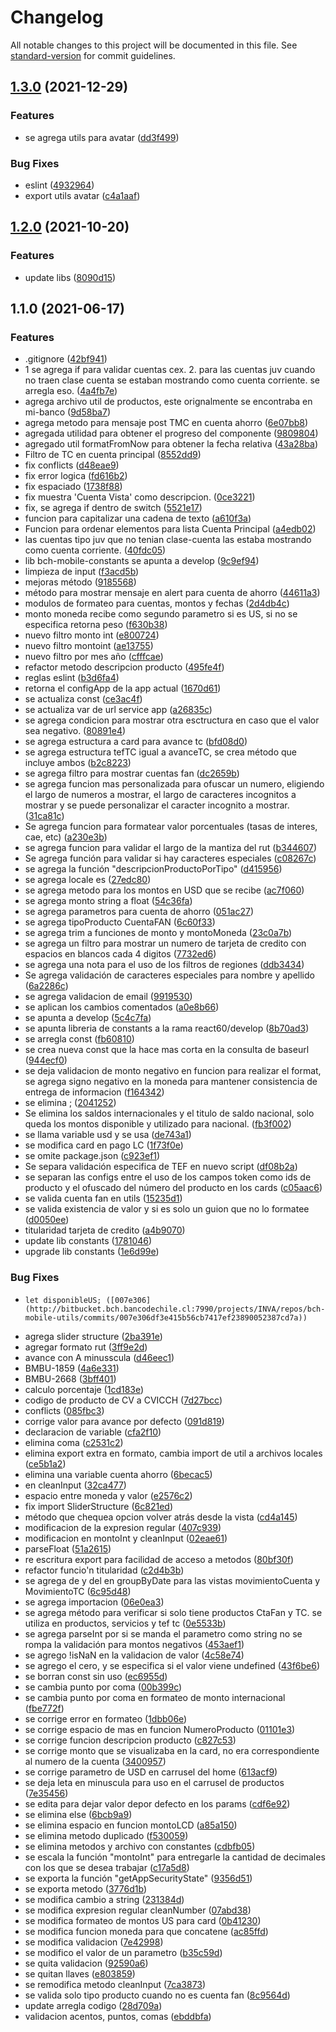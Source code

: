 # Changelog

All notable changes to this project will be documented in this file. See [standard-version](https://github.com/conventional-changelog/standard-version) for commit guidelines.

## [1.3.0](http://bitbucket.bch.bancodechile.cl:7990/projects/INVA/repos/bch-mobile-utils/compare/commits?targetBranch=refs%2Ftags%2Fv1.2.0&sourceBranch=refs%2Ftags%2Fv1.3.0&targetRepoId=5999) (2021-12-29)


### Features

* se agrega utils para avatar ([dd3f499](http://bitbucket.bch.bancodechile.cl:7990/projects/INVA/repos/bch-mobile-utils/commits/dd3f499789b1ec135d54978064b2a1b4a4a2d15d))


### Bug Fixes

* eslint ([4932964](http://bitbucket.bch.bancodechile.cl:7990/projects/INVA/repos/bch-mobile-utils/commits/4932964846c04731f36b3f25f1fc4bd8bcb1df48))
* export utils avatar ([c4a1aaf](http://bitbucket.bch.bancodechile.cl:7990/projects/INVA/repos/bch-mobile-utils/commits/c4a1aaf18948e3ab3f97562fd0dc14ad0a9d9b7e))

## [1.2.0](http://bitbucket.bch.bancodechile.cl:7990/projects/INVA/repos/bch-mobile-utils/compare/commits?targetBranch=refs%2Ftags%2Fv1.1.0&sourceBranch=refs%2Ftags%2Fv1.2.0&targetRepoId=5999) (2021-10-20)


### Features

* update libs ([8090d15](http://bitbucket.bch.bancodechile.cl:7990/projects/INVA/repos/bch-mobile-utils/commits/8090d153eeabf21cb02158a7e25aeef04c21ed51))

## 1.1.0 (2021-06-17)


### Features

* .gitignore ([42bf941](http://bitbucket.bch.bancodechile.cl:7990/projects/INVA/repos/bch-mobile-utils/commits/42bf9410e314e2879b060acf229c6a4e9140ea14))
* 1 se agrega if para validar cuentas cex. 2. para las cuentas juv cuando no traen clase cuenta se estaban mostrando como cuenta corriente. se arregla eso. ([4a4fb7e](http://bitbucket.bch.bancodechile.cl:7990/projects/INVA/repos/bch-mobile-utils/commits/4a4fb7ed793f6a7b48d74d171d915c77d509a41d))
* agrega archivo util de productos, este orignalmente se encontraba en mi-banco ([9d58ba7](http://bitbucket.bch.bancodechile.cl:7990/projects/INVA/repos/bch-mobile-utils/commits/9d58ba7fa93303dbd3519b676848afd39643ba55))
* agrega metodo para mensaje post TMC en cuenta ahorro ([6e07bb8](http://bitbucket.bch.bancodechile.cl:7990/projects/INVA/repos/bch-mobile-utils/commits/6e07bb85784e14cd54bcce59485c14be55935fac))
* agregada utilidad para obtener el progreso del componente <ProgressBar> ([9809804](http://bitbucket.bch.bancodechile.cl:7990/projects/INVA/repos/bch-mobile-utils/commits/9809804fdacc97d23ca8279abcdf8a792ba96086))
* agregado util formatFromNow para obtener la fecha relativa ([43a28ba](http://bitbucket.bch.bancodechile.cl:7990/projects/INVA/repos/bch-mobile-utils/commits/43a28ba50b0b371f6817cc78e6e7054b8b91723b))
* Filtro de TC en cuenta principal ([8552dd9](http://bitbucket.bch.bancodechile.cl:7990/projects/INVA/repos/bch-mobile-utils/commits/8552dd9bf52e164beb4f3c6973885d81b8af65e0))
* fix conflicts ([d48eae9](http://bitbucket.bch.bancodechile.cl:7990/projects/INVA/repos/bch-mobile-utils/commits/d48eae9c3107a143339b580c85a1aabe1eba58e1))
* fix error logica ([fd616b2](http://bitbucket.bch.bancodechile.cl:7990/projects/INVA/repos/bch-mobile-utils/commits/fd616b29eccc437f6a4e16f0f8c656b4a3aab872))
* fix espaciado ([1738f88](http://bitbucket.bch.bancodechile.cl:7990/projects/INVA/repos/bch-mobile-utils/commits/1738f88fd24ffaddbfc7f5b1d2894c5938522097))
* fix muestra 'Cuenta Vista' como descripcion. ([0ce3221](http://bitbucket.bch.bancodechile.cl:7990/projects/INVA/repos/bch-mobile-utils/commits/0ce322109211f5bf2f4abbe260e6e5568ea633b4))
* fix, se agrega if dentro de switch ([5521e17](http://bitbucket.bch.bancodechile.cl:7990/projects/INVA/repos/bch-mobile-utils/commits/5521e176aa017205b4e57fc590d1e0e9d4bf0b32))
* funcion para capitalizar una cadena de texto ([a610f3a](http://bitbucket.bch.bancodechile.cl:7990/projects/INVA/repos/bch-mobile-utils/commits/a610f3a4f965698ee90503fd80b3c842505a4ffc))
* Funcion para ordenar elementos para lista Cuenta Principal ([a4edb02](http://bitbucket.bch.bancodechile.cl:7990/projects/INVA/repos/bch-mobile-utils/commits/a4edb02460071b5c06957384e7ecdfbc9b2a616b))
* las cuentas tipo juv que no tenian clase-cuenta las estaba mostrando como cuenta corriente. ([40fdc05](http://bitbucket.bch.bancodechile.cl:7990/projects/INVA/repos/bch-mobile-utils/commits/40fdc05c18362cb807e9ccf1a1e8e98275bb9936))
* lib bch-mobile-constants se apunta a develop ([9c9ef94](http://bitbucket.bch.bancodechile.cl:7990/projects/INVA/repos/bch-mobile-utils/commits/9c9ef94f31725cc7fdf8c67ccfd6b49c50d2272c))
* limpieza de input ([f3acd5b](http://bitbucket.bch.bancodechile.cl:7990/projects/INVA/repos/bch-mobile-utils/commits/f3acd5bae2f22612634da2ba25c84b5600f68d04))
* mejoras método ([9185568](http://bitbucket.bch.bancodechile.cl:7990/projects/INVA/repos/bch-mobile-utils/commits/9185568d02927139bfee3a1f64d87772fa9e7d00))
* método para mostrar mensaje en alert para cuenta de ahorro ([44611a3](http://bitbucket.bch.bancodechile.cl:7990/projects/INVA/repos/bch-mobile-utils/commits/44611a38265438318a8a9ce871f7e607175031dd))
* modulos de formateo para cuentas, montos y fechas ([2d4db4c](http://bitbucket.bch.bancodechile.cl:7990/projects/INVA/repos/bch-mobile-utils/commits/2d4db4cd23009f7b46b9483909fde532d5fe778b))
* monto moneda recibe como segundo parametro si es US, si no se especifica retorna peso ([f630b38](http://bitbucket.bch.bancodechile.cl:7990/projects/INVA/repos/bch-mobile-utils/commits/f630b3819523d29701c125940bea1968397f09f0))
* nuevo filtro monto int ([e800724](http://bitbucket.bch.bancodechile.cl:7990/projects/INVA/repos/bch-mobile-utils/commits/e800724a6c5ffbe1d8c81f9a6a47f684a9b8e93b))
* nuevo filtro montoint ([ae13755](http://bitbucket.bch.bancodechile.cl:7990/projects/INVA/repos/bch-mobile-utils/commits/ae13755c809b5c7e3ebd6d62a29c8a7f2657b080))
* nuevo filtro por mes año ([cfffcae](http://bitbucket.bch.bancodechile.cl:7990/projects/INVA/repos/bch-mobile-utils/commits/cfffcaee23b03a6fe8aa896219e752c73a6445ae))
* refactor metodo descripcion producto ([495fe4f](http://bitbucket.bch.bancodechile.cl:7990/projects/INVA/repos/bch-mobile-utils/commits/495fe4f0ea1bfb1f5068b65b3a3df49ce2bea831))
* reglas eslint ([b3d6fa4](http://bitbucket.bch.bancodechile.cl:7990/projects/INVA/repos/bch-mobile-utils/commits/b3d6fa4edca5bf2f073bf3d7cefe4000eb74b8ba))
* retorna el configApp de la app actual ([1670d61](http://bitbucket.bch.bancodechile.cl:7990/projects/INVA/repos/bch-mobile-utils/commits/1670d6184031c96c7cce53952ef1eacd728248d1))
* se actualiza const ([ce3ac4f](http://bitbucket.bch.bancodechile.cl:7990/projects/INVA/repos/bch-mobile-utils/commits/ce3ac4f866fc30975528a4ea5a11746391e5fec1))
* se actualiza var de url service app ([a26835c](http://bitbucket.bch.bancodechile.cl:7990/projects/INVA/repos/bch-mobile-utils/commits/a26835c5bcfc59d3b866031ea65015ec2bba0318))
* se agrega condicion para mostrar otra esctructura en caso que el valor sea negativo. ([80891e4](http://bitbucket.bch.bancodechile.cl:7990/projects/INVA/repos/bch-mobile-utils/commits/80891e4d70c60ffbb38f0496b63889681b53a1e8))
* se agrega estructura a card para avance tc ([bfd08d0](http://bitbucket.bch.bancodechile.cl:7990/projects/INVA/repos/bch-mobile-utils/commits/bfd08d03f50a2c8f5e70f420c9a6305bcdda76ea))
* se agrega estructura tefTC igual a avanceTC, se crea método que incluye ambos ([b2c8223](http://bitbucket.bch.bancodechile.cl:7990/projects/INVA/repos/bch-mobile-utils/commits/b2c8223519ee191827b63334674168be0a720474))
* se agrega filtro para mostrar cuentas fan ([dc2659b](http://bitbucket.bch.bancodechile.cl:7990/projects/INVA/repos/bch-mobile-utils/commits/dc2659b0a1a0ac36e8f18000b6b2139db579a0cf))
* se agrega funcion mas personalizada para ofuscar un numero, eligiendo el largo de numeros a mostrar, el largo de caracteres incognitos a mostrar y se puede personalizar el caracter incognito a mostrar. ([31ca81c](http://bitbucket.bch.bancodechile.cl:7990/projects/INVA/repos/bch-mobile-utils/commits/31ca81c3e7276673e65f75ed0872a183132380f4))
* Se agrega funcion para formatear valor porcentuales (tasas de interes, cae, etc) ([a230e3b](http://bitbucket.bch.bancodechile.cl:7990/projects/INVA/repos/bch-mobile-utils/commits/a230e3b1806200d06d118689b18c75836d89f080))
* se agrega funcion para validar el largo de la mantiza del rut ([b344607](http://bitbucket.bch.bancodechile.cl:7990/projects/INVA/repos/bch-mobile-utils/commits/b34460737ebc73d781d7859bf38bd5f57de2f207))
* Se agrega función para validar si hay caracteres especiales ([c08267c](http://bitbucket.bch.bancodechile.cl:7990/projects/INVA/repos/bch-mobile-utils/commits/c08267ca2aec4e94c1374cefd02431467c864a53))
* se agrega la función "descripcionProductoPorTipo" ([d415956](http://bitbucket.bch.bancodechile.cl:7990/projects/INVA/repos/bch-mobile-utils/commits/d415956f07110d6a7b627b5e404c967870917d3b))
* se agrega locale es ([27edc80](http://bitbucket.bch.bancodechile.cl:7990/projects/INVA/repos/bch-mobile-utils/commits/27edc80f74b7531c83c9bcf84b4a9775ec3da487))
* se agrega metodo para los montos en USD que se recibe ([ac7f060](http://bitbucket.bch.bancodechile.cl:7990/projects/INVA/repos/bch-mobile-utils/commits/ac7f06014f4332b902a9a8df40d8579a80db9bc3))
* se agrega monto string a float ([54c36fa](http://bitbucket.bch.bancodechile.cl:7990/projects/INVA/repos/bch-mobile-utils/commits/54c36fa2e8b5971bf8c15ebca9268e0fd5252b6e))
* se agrega parametros para cuenta de ahorro ([051ac27](http://bitbucket.bch.bancodechile.cl:7990/projects/INVA/repos/bch-mobile-utils/commits/051ac27f4fd60309f093f24e0903709815fc3d37))
* se agrega tipoProducto CuentaFAN ([6c60f33](http://bitbucket.bch.bancodechile.cl:7990/projects/INVA/repos/bch-mobile-utils/commits/6c60f335feaf912d4af58f975e1e23a3e098959a))
* se agrega trim a funciones de monto y montoMoneda ([23c0a7b](http://bitbucket.bch.bancodechile.cl:7990/projects/INVA/repos/bch-mobile-utils/commits/23c0a7bbe12c07cd209586a0eaa20cb48808b783))
* se agrega un filtro para mostrar un numero de tarjeta de credito con espacios en blancos cada 4 digitos ([7732ed6](http://bitbucket.bch.bancodechile.cl:7990/projects/INVA/repos/bch-mobile-utils/commits/7732ed6e375b3769757f6c3766dfc44177310eca))
* se agrega una nota para el uso de los filtros de regiones ([ddb3434](http://bitbucket.bch.bancodechile.cl:7990/projects/INVA/repos/bch-mobile-utils/commits/ddb34346a8f9061d4d885155ab661bebbc115163))
* Se agrega validación de caracteres especiales para nombre y apellido ([6a2286c](http://bitbucket.bch.bancodechile.cl:7990/projects/INVA/repos/bch-mobile-utils/commits/6a2286cab86a5aa084db36b501b2566c8b85f964))
* se agrega validacion de email ([9919530](http://bitbucket.bch.bancodechile.cl:7990/projects/INVA/repos/bch-mobile-utils/commits/9919530eef181bf16c4a65d454d496ea434a98f8))
* se aplican los cambios comentados ([a0e8b66](http://bitbucket.bch.bancodechile.cl:7990/projects/INVA/repos/bch-mobile-utils/commits/a0e8b667ef62065664172cd03e202036b051847d))
* se apunta a develop ([5c4c7fa](http://bitbucket.bch.bancodechile.cl:7990/projects/INVA/repos/bch-mobile-utils/commits/5c4c7fa7193432dafbd9cef41631f55277733d52))
* se apunta libreria de constants a la rama react60/develop ([8b70ad3](http://bitbucket.bch.bancodechile.cl:7990/projects/INVA/repos/bch-mobile-utils/commits/8b70ad3983f2365410a8d6e942d630169f9c084b))
* se arregla const ([fb60810](http://bitbucket.bch.bancodechile.cl:7990/projects/INVA/repos/bch-mobile-utils/commits/fb6081000d4639de8344675ff1888e40df66d1f4))
* se crea nueva const que la hace mas corta en la consulta de baseurl ([944ecf0](http://bitbucket.bch.bancodechile.cl:7990/projects/INVA/repos/bch-mobile-utils/commits/944ecf0f803491443a3689bcafbcbf9332de0cd5))
* se deja validacion de monto negativo en funcion para realizar el format, se agrega signo negativo en la moneda para mantener consistencia de entrega de informacion ([f164342](http://bitbucket.bch.bancodechile.cl:7990/projects/INVA/repos/bch-mobile-utils/commits/f164342ad53d04f32caace3b42540c88b534e957))
* se elimina ; ([2041252](http://bitbucket.bch.bancodechile.cl:7990/projects/INVA/repos/bch-mobile-utils/commits/2041252d9402f5d7f55fb0c6a1e69946686a121a))
* Se elimina los saldos internacionales y el titulo de saldo nacional, solo queda los montos disponible y utilizado para nacional. ([fb3f002](http://bitbucket.bch.bancodechile.cl:7990/projects/INVA/repos/bch-mobile-utils/commits/fb3f0023edfaf33d221cc78663a5d30c5394a021))
* se llama variable usd y se usa ([de743a1](http://bitbucket.bch.bancodechile.cl:7990/projects/INVA/repos/bch-mobile-utils/commits/de743a129a179ca015f67852a46ad9dd3a8fdcac))
* se modifica card en pago LC ([1f73f0e](http://bitbucket.bch.bancodechile.cl:7990/projects/INVA/repos/bch-mobile-utils/commits/1f73f0e5d2878bb4cf837e899ca634d5e44cd847))
* se omite package.json ([c923ef1](http://bitbucket.bch.bancodechile.cl:7990/projects/INVA/repos/bch-mobile-utils/commits/c923ef1da85f0301f8267339da95bc278b222939))
* Se separa validación especifica de TEF en nuevo script ([df08b2a](http://bitbucket.bch.bancodechile.cl:7990/projects/INVA/repos/bch-mobile-utils/commits/df08b2ae3150835ee7b42f1223644e6f277fcce1))
* se separan las configs entre el uso de los campos token como ids de producto y el ofuscado del número del producto en los cards ([c05aac6](http://bitbucket.bch.bancodechile.cl:7990/projects/INVA/repos/bch-mobile-utils/commits/c05aac68e1554747a73cb5246807b6aa5cd819c4))
* se valida cuenta fan en utils ([15235d1](http://bitbucket.bch.bancodechile.cl:7990/projects/INVA/repos/bch-mobile-utils/commits/15235d1de302dd0b107a0f8f46b395e31c68344d))
* se valida existencia de valor y si es solo un guion que no lo formatee ([d0050ee](http://bitbucket.bch.bancodechile.cl:7990/projects/INVA/repos/bch-mobile-utils/commits/d0050ee8661c9b73f5402a7d7607e01aab7b56f4))
* titularidad tarjeta de credito ([a4b9070](http://bitbucket.bch.bancodechile.cl:7990/projects/INVA/repos/bch-mobile-utils/commits/a4b90704670096dde03110b9f249bb61c834c995))
* update lib constants ([1781046](http://bitbucket.bch.bancodechile.cl:7990/projects/INVA/repos/bch-mobile-utils/commits/1781046c19ee086719dd5946c863d0cb8ed00ef6))
* upgrade lib constants ([1e6d99e](http://bitbucket.bch.bancodechile.cl:7990/projects/INVA/repos/bch-mobile-utils/commits/1e6d99e14e93d86b034ce079330208ea4c0d9f89))


### Bug Fixes

*     let disponibleUS; ([007e306](http://bitbucket.bch.bancodechile.cl:7990/projects/INVA/repos/bch-mobile-utils/commits/007e306df3e415b56cb7417ef23890052387cd7a))
* agrega slider structure ([2ba391e](http://bitbucket.bch.bancodechile.cl:7990/projects/INVA/repos/bch-mobile-utils/commits/2ba391e24ffec69f967959bef9dee44323c4d817))
* agregar formato rut ([3ff9e2d](http://bitbucket.bch.bancodechile.cl:7990/projects/INVA/repos/bch-mobile-utils/commits/3ff9e2d07c646d80666d8737bfa806fa670ecd07))
* avance con A minusscula ([d46eec1](http://bitbucket.bch.bancodechile.cl:7990/projects/INVA/repos/bch-mobile-utils/commits/d46eec1b10bf4aea5c447314f8195584f4093212))
* BMBU-1859 ([4a6e331](http://bitbucket.bch.bancodechile.cl:7990/projects/INVA/repos/bch-mobile-utils/commits/4a6e33114b31e8e5b449e4b423a4e97dfa727eee))
* BMBU-2668 ([3bff401](http://bitbucket.bch.bancodechile.cl:7990/projects/INVA/repos/bch-mobile-utils/commits/3bff401ec280365daa946e16700f793bbf110901))
* calculo porcentaje ([1cd183e](http://bitbucket.bch.bancodechile.cl:7990/projects/INVA/repos/bch-mobile-utils/commits/1cd183ee1f83606dbae6382ce8c0c8c383a04d45))
* codigo de producto de CV a CVICCH ([7d27bcc](http://bitbucket.bch.bancodechile.cl:7990/projects/INVA/repos/bch-mobile-utils/commits/7d27bccc77b44d376cc6d8e8f8dcb1b6207e6617))
* conflicts ([085fbc3](http://bitbucket.bch.bancodechile.cl:7990/projects/INVA/repos/bch-mobile-utils/commits/085fbc326c8d550f68c5d9dc07d0764af187602e))
* corrige valor para avance por defecto ([091d819](http://bitbucket.bch.bancodechile.cl:7990/projects/INVA/repos/bch-mobile-utils/commits/091d8191724e2d59359cb8425cb875422d1ed7df))
* declaracion de variable ([cfa2f10](http://bitbucket.bch.bancodechile.cl:7990/projects/INVA/repos/bch-mobile-utils/commits/cfa2f1056c5dadc3e1f2d3b996f49af1351e0d61))
* elimina coma ([c2531c2](http://bitbucket.bch.bancodechile.cl:7990/projects/INVA/repos/bch-mobile-utils/commits/c2531c2ac8c0c3c64584ea5e404bb5cea7642b55))
* elimina export extra en formato, cambia import de util a archivos locales ([ce5b1a2](http://bitbucket.bch.bancodechile.cl:7990/projects/INVA/repos/bch-mobile-utils/commits/ce5b1a20185ee7406323ddfd9376412830e21356))
* elimina una variable cuenta ahorro ([6becac5](http://bitbucket.bch.bancodechile.cl:7990/projects/INVA/repos/bch-mobile-utils/commits/6becac5c695ade5f81bd868829b7b404fc83b98c))
* en cleanInput ([32ca477](http://bitbucket.bch.bancodechile.cl:7990/projects/INVA/repos/bch-mobile-utils/commits/32ca47769ce1b4dbfc6f28610721a45283a0853c))
* espacio entre moneda y valor ([e2576c2](http://bitbucket.bch.bancodechile.cl:7990/projects/INVA/repos/bch-mobile-utils/commits/e2576c226877ee9e6631e9c84b36d26a13786c4a))
* fix import SliderStructure ([6c821ed](http://bitbucket.bch.bancodechile.cl:7990/projects/INVA/repos/bch-mobile-utils/commits/6c821edcffe05dff307622c0406145141b83790c))
* método que chequea opcion volver atrás desde la vista ([cd4a145](http://bitbucket.bch.bancodechile.cl:7990/projects/INVA/repos/bch-mobile-utils/commits/cd4a1458862c916d3bdd0b160c40a3653d3bc335))
* modificacion de la expresion regular ([407c939](http://bitbucket.bch.bancodechile.cl:7990/projects/INVA/repos/bch-mobile-utils/commits/407c93926e6589bedfd1362ee89e566ab1d31510))
* modificacion en montoInt y cleanInput ([02eae61](http://bitbucket.bch.bancodechile.cl:7990/projects/INVA/repos/bch-mobile-utils/commits/02eae617d50b222eab73f90eb1c31ef84d677c32))
* parseFloat ([51a2615](http://bitbucket.bch.bancodechile.cl:7990/projects/INVA/repos/bch-mobile-utils/commits/51a26154a6241308d078aa18611904bec92ab679))
* re escritura export para facilidad de acceso a metodos ([80bf30f](http://bitbucket.bch.bancodechile.cl:7990/projects/INVA/repos/bch-mobile-utils/commits/80bf30fe0ed62e5b0c387b10f253bac281d5e2b4))
* refactor funcio'n titularidad ([c2d4b3b](http://bitbucket.bch.bancodechile.cl:7990/projects/INVA/repos/bch-mobile-utils/commits/c2d4b3b12d2533cfb5ed438cc98767ebcc458dcc))
* se agrega de y del en groupByDate para las vistas movimientoCuenta y MovimientoTC ([6c95d48](http://bitbucket.bch.bancodechile.cl:7990/projects/INVA/repos/bch-mobile-utils/commits/6c95d48bd4c41e86e1acdf6d7249e18e2f798e9f))
* se agrega importacion ([06e0ea3](http://bitbucket.bch.bancodechile.cl:7990/projects/INVA/repos/bch-mobile-utils/commits/06e0ea3a916a5bfd1cfa8f1cd6bb8402f480d757))
* se agrega método para verificar si solo tiene productos CtaFan y TC. se utiliza en productos, servicios y tef tc ([0e5533b](http://bitbucket.bch.bancodechile.cl:7990/projects/INVA/repos/bch-mobile-utils/commits/0e5533bb6a31472310d078831acafc4e4bd2e002))
* se agrega parseInt por si se manda el parametro como string no se rompa la validación para montos negativos ([453aef1](http://bitbucket.bch.bancodechile.cl:7990/projects/INVA/repos/bch-mobile-utils/commits/453aef157a87bbe884da47059fe68520459e0d24))
* se agrego !isNaN en la validacion de valor ([4c58e74](http://bitbucket.bch.bancodechile.cl:7990/projects/INVA/repos/bch-mobile-utils/commits/4c58e748efe972528440754b64e24da4fba02314))
* se agrego el cero, y se especifica si el valor viene undefined ([43f6be6](http://bitbucket.bch.bancodechile.cl:7990/projects/INVA/repos/bch-mobile-utils/commits/43f6be68bdb9484df25ad4cc6496f7999e5c5974))
* se borran const sin uso ([ec6955d](http://bitbucket.bch.bancodechile.cl:7990/projects/INVA/repos/bch-mobile-utils/commits/ec6955d200f0fc9e000b0dd34200c0a18098f87f))
* se cambia punto por coma ([00b399c](http://bitbucket.bch.bancodechile.cl:7990/projects/INVA/repos/bch-mobile-utils/commits/00b399c49487bb167404ee453c708bd0ac173e79))
* se cambia punto por coma en formateo de monto internacional ([fbe772f](http://bitbucket.bch.bancodechile.cl:7990/projects/INVA/repos/bch-mobile-utils/commits/fbe772f386185ecccdc1b4d66d0f6e58237cf41b))
* se corrige error en formateo ([1dbb06e](http://bitbucket.bch.bancodechile.cl:7990/projects/INVA/repos/bch-mobile-utils/commits/1dbb06edf3a95555e55218d09a64a82b73595d1b))
* se corrige espacio de mas en funcion NumeroProducto ([01101e3](http://bitbucket.bch.bancodechile.cl:7990/projects/INVA/repos/bch-mobile-utils/commits/01101e3544ab4cf1e4e53cc0c8f1033835d629b6))
* se corrige funcion descripcion producto ([c827c53](http://bitbucket.bch.bancodechile.cl:7990/projects/INVA/repos/bch-mobile-utils/commits/c827c53246253da9d25cfb1a33e193542e3a4bd7))
* se corrige monto que se visualizaba en la card, no era correspondiente al numero de la cuenta ([3400957](http://bitbucket.bch.bancodechile.cl:7990/projects/INVA/repos/bch-mobile-utils/commits/3400957e855db56d26d933323fef095a6ae33b89))
* se corrige parametro de USD en carrusel del home ([613acf9](http://bitbucket.bch.bancodechile.cl:7990/projects/INVA/repos/bch-mobile-utils/commits/613acf91bfb6f7be539c293170dbbad654f72ad5))
* se deja leta en minuscula para uso en el carrusel de productos ([7e35456](http://bitbucket.bch.bancodechile.cl:7990/projects/INVA/repos/bch-mobile-utils/commits/7e35456d3cfabe8e57f3953bfa12027957d6aa8e))
* se edita para dejar valor depor defecto en los params ([cdf6e92](http://bitbucket.bch.bancodechile.cl:7990/projects/INVA/repos/bch-mobile-utils/commits/cdf6e92794c4bb45818d704889dc6b1951c2157a))
* se elimina else ([6bcb9a9](http://bitbucket.bch.bancodechile.cl:7990/projects/INVA/repos/bch-mobile-utils/commits/6bcb9a94bb300c41a70578fa98db0d1aabcca45e))
* se elimina espacio en funcion montoLCD ([a85a150](http://bitbucket.bch.bancodechile.cl:7990/projects/INVA/repos/bch-mobile-utils/commits/a85a1507850a79c225475e3e3e189a8de310624c))
* se elimina metodo duplicado ([f530059](http://bitbucket.bch.bancodechile.cl:7990/projects/INVA/repos/bch-mobile-utils/commits/f530059a84c153de5e871d33c66892acdf913185))
* se elimina metodos y archivo con constantes ([cdbfb05](http://bitbucket.bch.bancodechile.cl:7990/projects/INVA/repos/bch-mobile-utils/commits/cdbfb05312c87bbb83c6781c3232b1c949753fde))
* se escala la función "montoInt" para entregarle la cantidad de decimales con los que se desea trabajar ([c17a5d8](http://bitbucket.bch.bancodechile.cl:7990/projects/INVA/repos/bch-mobile-utils/commits/c17a5d8274b7791e302f0a29638725481ee14ef5))
* se exporta la función "getAppSecurityState" ([9356d51](http://bitbucket.bch.bancodechile.cl:7990/projects/INVA/repos/bch-mobile-utils/commits/9356d51a6fa144bf8cae97d49fae1aac52b33caa))
* se exporta metodo ([3776d1b](http://bitbucket.bch.bancodechile.cl:7990/projects/INVA/repos/bch-mobile-utils/commits/3776d1b7deb7a563542ce60953b51cc898d2fca5))
* se modifica cambio a string ([231384d](http://bitbucket.bch.bancodechile.cl:7990/projects/INVA/repos/bch-mobile-utils/commits/231384dc91248d2d7fda3b5284563d39119f63b8))
* se modifica expresion regular cleanNumber ([07abd38](http://bitbucket.bch.bancodechile.cl:7990/projects/INVA/repos/bch-mobile-utils/commits/07abd38ecd310e84612028136d99324e4b4e1e40))
* se modifica formateo de montos US para card ([0b41230](http://bitbucket.bch.bancodechile.cl:7990/projects/INVA/repos/bch-mobile-utils/commits/0b41230725b04923c5d9b96b5ea73f8825bcb409))
* se modifica funcion moneda para que concatene ([ac85ffd](http://bitbucket.bch.bancodechile.cl:7990/projects/INVA/repos/bch-mobile-utils/commits/ac85ffde89d0294b0d77c2f9625bbabac23b508a))
* se modifica validacion ([7e42998](http://bitbucket.bch.bancodechile.cl:7990/projects/INVA/repos/bch-mobile-utils/commits/7e42998afce9b02c8c2e71d59f34bb3260725dfc))
* se modifico el valor de un parametro ([b35c59d](http://bitbucket.bch.bancodechile.cl:7990/projects/INVA/repos/bch-mobile-utils/commits/b35c59d56e87e5a76cb6f6caf3bc2af8c80d7a6f))
* se quita validacion ([92590a6](http://bitbucket.bch.bancodechile.cl:7990/projects/INVA/repos/bch-mobile-utils/commits/92590a6817fdf6eab5b96ec45b6c8534bb80ea33))
* se quitan llaves ([e803859](http://bitbucket.bch.bancodechile.cl:7990/projects/INVA/repos/bch-mobile-utils/commits/e80385948f2ec2faeb4f3278ee66944001d8aa6b))
* se remodifica metodo cleanInput ([7ca3873](http://bitbucket.bch.bancodechile.cl:7990/projects/INVA/repos/bch-mobile-utils/commits/7ca387359a54ae4133a73c111af6b9383e439d37))
* se valida solo tipo producto cuando no es cuenta fan ([8c9564d](http://bitbucket.bch.bancodechile.cl:7990/projects/INVA/repos/bch-mobile-utils/commits/8c9564d2ae8eff09aa323eff41e2bd73dc9348b8))
* update arregla codigo ([28d709a](http://bitbucket.bch.bancodechile.cl:7990/projects/INVA/repos/bch-mobile-utils/commits/28d709ab55a1ff31f33ebbdcd8a562db7d822ccb))
* validacion acentos, puntos, comas ([ebddbfa](http://bitbucket.bch.bancodechile.cl:7990/projects/INVA/repos/bch-mobile-utils/commits/ebddbfada879713eeb27275c863f0665a22ebeca))
